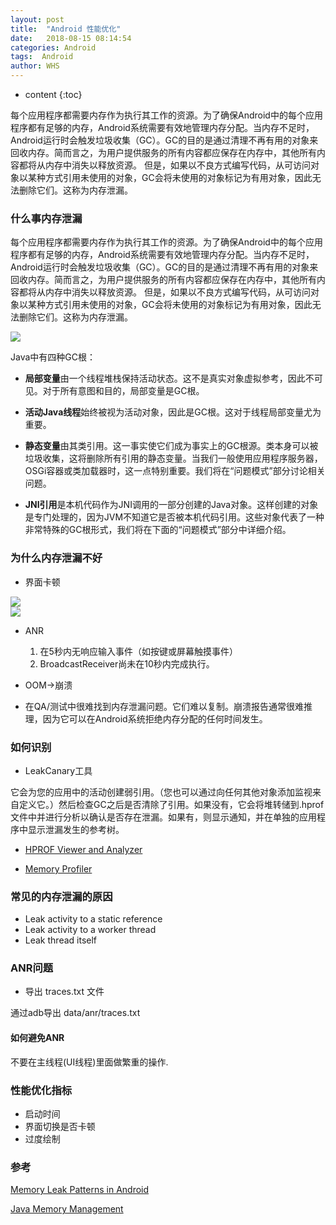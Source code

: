 ```yaml
---
layout: post
title:  "Android 性能优化"
date:   2018-08-15 08:14:54
categories: Android
tags:  Android
author: WHS
---
```


* content
{:toc}

每个应用程序都需要内存作为执行其工作的资源。为了确保Android中的每个应用程序都有足够的内存，Android系统需要有效地管理内存分配。当内存不足时，Android运行时会触发垃圾收集（GC）。GC的目的是通过清理不再有用的对象来回收内存。简而言之，为用户提供服务的所有内容都应保存在内存中，其他所有内容都将从内存中消失以释放资源。
但是，如果以不良方式编写代码，从可访问对象以某种方式引用未使用的对象，GC会将未使用的对象标记为有用对象，因此无法删除它们。这称为内存泄漏。
  






### 什么事内存泄漏  

每个应用程序都需要内存作为执行其工作的资源。为了确保Android中的每个应用程序都有足够的内存，Android系统需要有效地管理内存分配。当内存不足时，Android运行时会触发垃圾收集（GC）。GC的目的是通过清理不再有用的对象来回收内存。简而言之，为用户提供服务的所有内容都应保存在内存中，其他所有内容都将从内存中消失以释放资源。
但是，如果以不良方式编写代码，从可访问对象以某种方式引用未使用的对象，GC会将未使用的对象标记为有用对象，因此无法删除它们。这称为内存泄漏。

<img src="http://ooxw95lkz.bkt.clouddn.com/android%E6%80%A7%E8%83%BD%E4%BC%98%E5%8C%96/%E5%86%85%E5%AD%98%E6%B3%84%E6%BC%8F1.png"/>
</div>

Java中有四种GC根：
* **局部变量**由一个线程堆栈保持活动状态。这不是真实对象虚拟参考，因此不可见。对于所有意图和目的，局部变量是GC根。

* **活动Java线程**始终被视为活动对象，因此是GC根。这对于线程局部变量尤为重要。

* **静态变量**由其类引用。这一事实使它们成为事实上的GC根源。类本身可以被垃圾收集，这将删除所有引用的静态变量。当我们一般使用应用程序服务器，OSGi容器或类加载器时，这一点特别重要。我们将在“问题模式”部分讨论相关问题。

* **JNI引用**是本机代码作为JNI调用的一部分创建的Java对象。这样创建的对象是专门处理的，因为JVM不知道它是否被本机代码引用。这些对象代表了一种非常特殊的GC根形式，我们将在下面的“问题模式”部分中详细介绍。

### 为什么内存泄漏不好

* 界面卡顿

<div style="align: center">
<img src="http://ooxw95lkz.bkt.clouddn.com/android%E6%80%A7%E8%83%BD%E4%BC%98%E5%8C%96/Android%E7%BB%98%E5%88%B6%E7%AA%97%E5%8F%A3.png"/>
</div>

<div style="align: center">
<img src="http://ooxw95lkz.bkt.clouddn.com/android%E6%80%A7%E8%83%BD%E4%BC%98%E5%8C%96/%E7%94%B1%E4%BA%8E%E9%A2%91%E7%B9%81GC%E5%AF%BC%E8%87%B4%E4%B8%A2%E5%A4%B1%E5%B8%A7.png"/>
</div>


* ANR
  
  1. 在5秒内无响应输入事件（如按键或屏幕触摸事件）
  2. BroadcastReceiver尚未在10秒内完成执行。

* OOM->崩溃

* 在QA/测试中很难找到内存泄漏问题。它们难以复制。崩溃报告通常很难推理，因为它可以在Android系统拒绝内存分配的任何时间发生。

### 如何识别

* LeakCanary工具

它会为您的应用中的活动创建弱引用。（您也可以通过向任何其他对象添加监视来自定义它。）然后检查GC之后是否清除了引用。如果没有，它会将堆转储到.hprof文件中并进行分析以确认是否存在泄漏。如果有，则显示通知，并在单独的应用程序中显示泄漏发生的参考树。

* [HPROF Viewer and Analyzer](https://developer.android.google.cn/studio/profile/am-hprof)

* [Memory Profiler](https://developer.android.google.cn/studio/profile/memory-profiler)


### 常见的内存泄漏的原因

* Leak activity to a static reference
* Leak activity to a worker thread
* Leak thread itself

### ANR问题

* 导出 traces.txt 文件

通过adb导出 data/anr/traces.txt


#### 如何避免ANR

不要在主线程(UI线程)里面做繁重的操作.


### 性能优化指标

* 启动时间
* 界面切换是否卡顿
* 过度绘制

### 参考

[Memory Leak Patterns in Android](https://android.jlelse.eu/memory-leak-patterns-in-android-4741a7fcb570)

[Java Memory Management](https://www.dynatrace.com/resources/ebooks/javabook/how-garbage-collection-works/)

